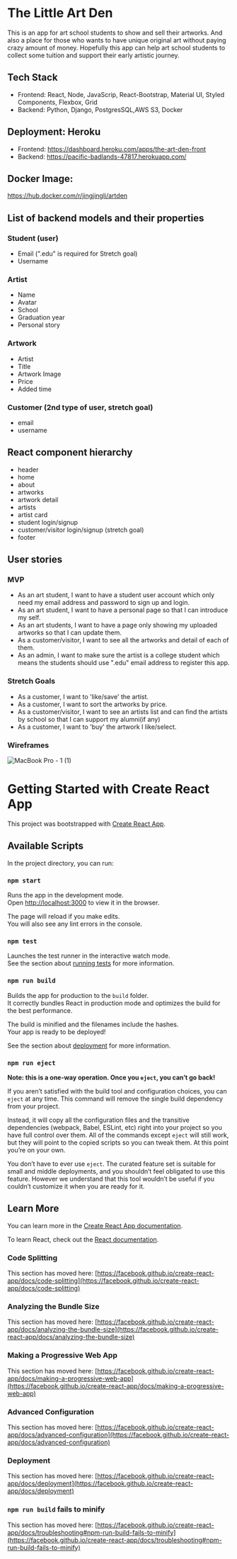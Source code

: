 # The Little Art Den

This is an app for art school students to show and sell their artworks. And also a place for those who wants to have unique original art without paying crazy amount of money. Hopefully this app can help art school students to collect some tuition and support their early artistic journey.

## Tech Stack

- Frontend: React, Node, JavaScrip, React-Bootstrap, Material UI, Styled Components, Flexbox, Grid
- Backend: Python, Django, PostgresSQL,AWS S3, Docker

## Deployment: Heroku

- Frontend: https://dashboard.heroku.com/apps/the-art-den-front
- Backend: https://pacific-badlands-47817.herokuapp.com/

## Docker Image:

https://hub.docker.com/r/jingjingli/artden

## List of backend models and their properties

### Student (user)

- Email (".edu" is required for Stretch goal)
- Username

### Artist

- Name
- Avatar
- School
- Graduation year
- Personal story

### Artwork

- Artist
- Title
- Artwork Image
- Price
- Added time

### Customer (2nd type of user, stretch goal)

- email
- username

## React component hierarchy

- header
- home
- about
- artworks
- artwork detail
- artists
- artist card
- student login/signup
- customer/visitor login/signup (stretch goal)
- footer

## User stories

### MVP

- As an art student, I want to have a student user account which only need my email address and password to sign up and login.
- As an art student, I want to have a personal page so that I can introduce my self.
- As an art students, I want to have a page only showing my uploaded artworks so that I can update them.
- As a customer/visitor, I want to see all the artworks and detail of each of them.
- As an admin, I want to make sure the artist is a college student which means the students should use ".edu" email address to register this app.

### Stretch Goals

- As a customer, I want to 'like/save' the artist.
- As a customer, I want to sort the artworks by price.
- As a customer/visitor, I want to see an artists list and can find the artists by school so that I can support my alumni(if any)
- As a customer, I want to 'buy' the artwork I like/select.

### Wireframes

![MacBook Pro - 1 (1)](https://user-images.githubusercontent.com/78054396/114994939-8f19a580-9e5a-11eb-88b9-d0df4c7e10fd.png)

# Getting Started with Create React App

This project was bootstrapped with [Create React App](https://github.com/facebook/create-react-app).

## Available Scripts

In the project directory, you can run:

### `npm start`

Runs the app in the development mode.\
Open [http://localhost:3000](http://localhost:3000) to view it in the browser.

The page will reload if you make edits.\
You will also see any lint errors in the console.

### `npm test`

Launches the test runner in the interactive watch mode.\
See the section about [running tests](https://facebook.github.io/create-react-app/docs/running-tests) for more information.

### `npm run build`

Builds the app for production to the `build` folder.\
It correctly bundles React in production mode and optimizes the build for the best performance.

The build is minified and the filenames include the hashes.\
Your app is ready to be deployed!

See the section about [deployment](https://facebook.github.io/create-react-app/docs/deployment) for more information.

### `npm run eject`

**Note: this is a one-way operation. Once you `eject`, you can’t go back!**

If you aren’t satisfied with the build tool and configuration choices, you can `eject` at any time. This command will remove the single build dependency from your project.

Instead, it will copy all the configuration files and the transitive dependencies (webpack, Babel, ESLint, etc) right into your project so you have full control over them. All of the commands except `eject` will still work, but they will point to the copied scripts so you can tweak them. At this point you’re on your own.

You don’t have to ever use `eject`. The curated feature set is suitable for small and middle deployments, and you shouldn’t feel obligated to use this feature. However we understand that this tool wouldn’t be useful if you couldn’t customize it when you are ready for it.

## Learn More

You can learn more in the [Create React App documentation](https://facebook.github.io/create-react-app/docs/getting-started).

To learn React, check out the [React documentation](https://reactjs.org/).

### Code Splitting

This section has moved here: [https://facebook.github.io/create-react-app/docs/code-splitting](https://facebook.github.io/create-react-app/docs/code-splitting)

### Analyzing the Bundle Size

This section has moved here: [https://facebook.github.io/create-react-app/docs/analyzing-the-bundle-size](https://facebook.github.io/create-react-app/docs/analyzing-the-bundle-size)

### Making a Progressive Web App

This section has moved here: [https://facebook.github.io/create-react-app/docs/making-a-progressive-web-app](https://facebook.github.io/create-react-app/docs/making-a-progressive-web-app)

### Advanced Configuration

This section has moved here: [https://facebook.github.io/create-react-app/docs/advanced-configuration](https://facebook.github.io/create-react-app/docs/advanced-configuration)

### Deployment

This section has moved here: [https://facebook.github.io/create-react-app/docs/deployment](https://facebook.github.io/create-react-app/docs/deployment)

### `npm run build` fails to minify

This section has moved here: [https://facebook.github.io/create-react-app/docs/troubleshooting#npm-run-build-fails-to-minify](https://facebook.github.io/create-react-app/docs/troubleshooting#npm-run-build-fails-to-minify)
